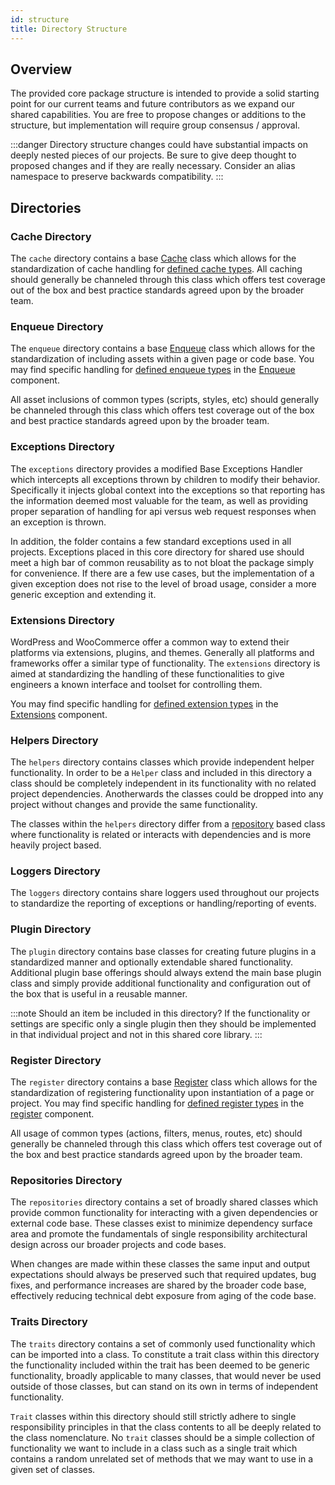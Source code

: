 ```yaml
---
id: structure
title: Directory Structure
---
```


## Overview

The provided core package structure is intended to provide a solid starting point for our current teams and future contributors as we expand our shared capabilities. You are free to propose changes or additions to the structure, but implementation will require group consensus / approval.

:::danger
Directory structure changes could have substantial impacts on deeply nested pieces of our projects.  Be sure to give deep thought to proposed changes and if they are really necessary.  Consider an alias namespace to preserve backwards compatibility.
:::

## Directories

### Cache Directory

The `cache` directory contains a base [Cache](/components/cache#base-class) class which allows for the standardization of cache handling for [defined cache types](components/cache#available-types).  All caching should generally be channeled through this class which offers test coverage out of the box and best practice standards agreed upon by the broader team.

### Enqueue Directory

The `enqueue` directory contains a base [Enqueue](/components/enqueue#base-class) class which allows for the standardization of including assets within a given page or code base.  You may find specific handling for [defined enqueue types](components/enqueue#available-types) in the [Enqueue](components/enqueue) component.  

All asset inclusions of common types (scripts, styles, etc) should generally be channeled through this class which offers test coverage out of the box and best practice standards agreed upon by the broader team.

### Exceptions Directory

The `exceptions` directory provides a modified Base Exceptions Handler which intercepts all exceptions thrown by children to modify their behavior.  Specifically it injects global context into the exceptions so that reporting has the information deemed most valuable for the team, as well as providing proper separation of handling for api versus web request responses when an exception is thrown.

In addition, the folder contains a few standard exceptions used in all projects.  Exceptions placed in this core directory for shared use should meet a high bar of common reusability as to not bloat the package simply for convenience.  If there are a few use cases, but the implementation of a given exception does not rise to the level of broad usage, consider a more generic exception and extending it.

### Extensions Directory

WordPress and WooCommerce offer a common way to extend their platforms via extensions, plugins, and themes.  Generally all platforms and frameworks offer a similar type of functionality.  The `extensions` directory is aimed at standardizing the handling of these functionalities to give engineers a known interface and toolset for controlling them.  

You may find specific handling for [defined extension types](/components/extension#available-types) in the [Extensions](/components/extension) component.

### Helpers Directory

The `helpers` directory contains classes which provide independent helper functionality.  In order to be a `Helper` class and included in this directory a class should be completely independent in its functionality with no related project dependencies.  Anotherwards the classes could be dropped into any project without changes and provide the same functionality.  

The classes within the `helpers` directory differ from a [repository](/structure#repositories-directory) based class where functionality is related or interacts with dependencies and is more heavily project based.

### Loggers Directory

The `loggers` directory contains share loggers used throughout our projects to standardize the reporting of exceptions or handling/reporting of events.

### Plugin Directory

The `plugin` directory contains base classes for creating future plugins in a standardized manner and optionally extendable shared functionality.  Additional plugin base offerings should always extend the main base plugin class and simply provide additional functionality and configuration out of the box that is useful in a reusable manner.  

:::note Should an item be included in this directory?
If the functionality or settings are specific only a single plugin then they should be implemented in that individual project and not in this shared core library.
:::

### Register Directory

The `register` directory contains a base [Register](/components/register#base-class) class which allows for the standardization of registering functionality upon instantiation of a page or project.  You may find specific handling for [defined register types](components/register#available-types) in the [register](components/register) component.  

All usage of common types (actions, filters, menus, routes, etc) should generally be channeled through this class which offers test coverage out of the box and best practice standards agreed upon by the broader team.

### Repositories Directory

The `repositories` directory contains a set of broadly shared classes which provide common functionality for interacting with a given dependencies or external code base.  These classes exist to minimize dependency surface area and promote the fundamentals of single responsibility architectural design across our broader projects and code bases.  

When changes are made within these classes the same input and output expectations should always be preserved such that required updates, bug fixes, and performance increases are shared by the broader code base, effectively reducing technical debt exposure from aging of the code base.

### Traits Directory

The `traits` directory contains a set of commonly used functionality which can be imported into a class.  To constitute a trait class within this directory the functionality included within the trait has been deemed to be generic functionality, broadly applicable to many classes, that would never be used outside of those classes, but can stand on its own in terms of independent functionality.  

`Trait` classes within this directory should still strictly adhere to single responsibility principles in that the class contents to all be deeply related to the class nomenclature.  No `trait` classes should be a simple collection of functionality we want to include in a class such as a single trait which contains a random unrelated set of methods that we may want to use in a given set of classes.
